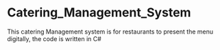 # Catering_Management_System
This catering Management system is for restaurants to present the menu digitally, the code is written in C#
